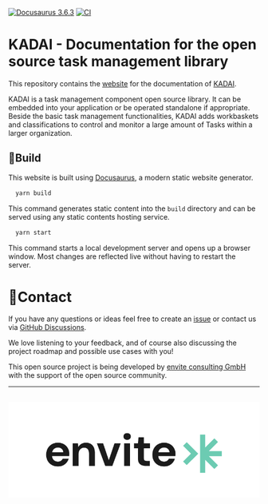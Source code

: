 [![Docusaurus 3.6.3](https://img.shields.io/badge/Docusaurus-3.6.3-blue?logo=docusaurus&link=https://docusaurus.io/docs/3.6.3)](https://docusaurus.io/docs/3.6.3)
[![CI](https://github.com/kadai-io/kadai-doc/actions/workflows/github-actions.yml/badge.svg)](https://github.com/kadai-io/kadai-doc/actions/workflows/github-actions.yml)

# KADAI - Documentation for the open source task management library

This repository contains the [website](http://kadai.io/) for the documentation of [KADAI](https://github.com/kadai-io/kadai).

KADAI is a task management component open source library. It can be embedded into your application or be operated standalone if appropriate. Beside the basic task management functionalities, KADAI adds workbaskets and classifications to control and monitor a large amount of Tasks within a larger organization.

## 🔨Build
This website is built using [Docusaurus](https://docusaurus.io/), a modern static website generator.

```bash
  yarn build
```
This command generates static content into the `build` directory and can be served using any static contents hosting service.

```bash
  yarn start
```
This command starts a local development server and opens up a browser window. Most changes are reflected live without having to restart the server.

# 📨Contact

If you have any questions or ideas feel free to create an [issue](https://github.com/kadai-io/kadai/issues) or contact us
via [GitHub Discussions](https://github.com/kadai-io/kadai/discussions).

We love listening to your feedback, and of course also discussing the project roadmap and possible use cases with you!

This open source project is being developed by [envite consulting GmbH](https://www.envite.de/)
with the support of the open source community.

---
[![envite consulting GmbH](static/img/envite-black.png)](https://envite.de/)
---